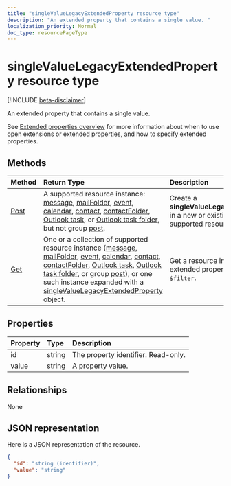 ```yaml
---
title: "singleValueLegacyExtendedProperty resource type"
description: "An extended property that contains a single value. "
localization_priority: Normal
doc_type: resourcePageType
---
```


# singleValueLegacyExtendedProperty resource type

[!INCLUDE [beta-disclaimer](../../includes/beta-disclaimer.md)]

An extended property that contains a single value. 

See [Extended properties overview](../resources/extended-properties-overview.md) for more information about when to use 
open extensions or extended properties, and how to specify extended properties. 


## Methods

| Method		   | Return Type	|Description|
|:---------------|:--------|:----------|
|[Post](../api/singlevaluelegacyextendedproperty-post-singlevalueextendedproperties.md) | A supported resource instance: [message](../resources/message.md), [mailFolder](../resources/mailfolder.md), [event](../resources/event.md), [calendar](../resources/calendar.md), [contact](../resources/contact.md), [contactFolder](../resources/contactfolder.md), [Outlook task](../resources/outlooktask.md), or [Outlook task folder](../resources/outlooktaskfolder.md), but not group [post](../resources/post.md). | Create a **singleValueLegacyExtendedProperty** in a new or existing instance of a supported resource. |
|[Get](../api/singlevaluelegacyextendedproperty-get.md) |One or a collection of supported resource instance ([message](../resources/message.md), [mailFolder](../resources/mailfolder.md), [event](../resources/event.md), [calendar](../resources/calendar.md), [contact](../resources/contact.md), [contactFolder](../resources/contactfolder.md), [Outlook task](../resources/outlooktask.md), [Outlook task folder](../resources/outlooktaskfolder.md), or group [post](../resources/post.md)), or one such instance expanded with a [singleValueLegacyExtendedProperty](singlevaluelegacyextendedproperty.md) object. |Get a resource instance with an extended property using `$expand` or `$filter`.|

## Properties
| Property	   | Type	|Description|
|:---------------|:--------|:----------|
|id|string|The property identifier. Read-only.|
|value|string|A property value.|

## Relationships
None


## JSON representation

Here is a JSON representation of the resource.

<!-- {
  "blockType": "resource",
  "optionalProperties": [

  ],
  "@odata.type": "microsoft.graph.singleValueLegacyExtendedProperty"
}-->

```json
{
  "id": "string (identifier)",
  "value": "string"
}

```

<!-- uuid: 8fcb5dbc-d5aa-4681-8e31-b001d5168d79
2015-10-25 14:57:30 UTC -->
<!--
{
  "type": "#page.annotation",
  "description": "singleValueLegacyExtendedProperty resource",
  "keywords": "",
  "section": "documentation",
  "tocPath": "",
  "suppressions": [
    "Error: /api-reference/beta/resources/singlevaluelegacyextendedproperty.md:\r\n      Exception processing links.\r\n    System.ArgumentException: Link Definition was null. Link text: !INCLUDE [beta-disclaimer](../../includes/beta-disclaimer.md)\r\n      at ApiDoctor.Validation.DocFile.get_LinkDestinations()\r\n      at ApiDoctor.Validation.DocSet.ValidateLinks(Boolean includeWarnings, String[] relativePathForFiles, IssueLogger issues, Boolean requireFilenameCaseMatch, Boolean printOrphanedFiles)"
  ]
}
-->
